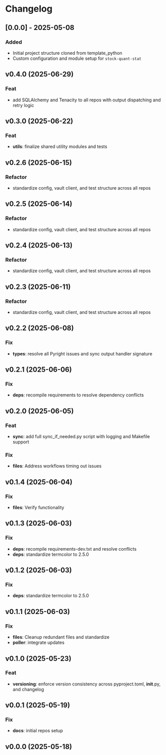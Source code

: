 # Changelog

## [0.0.0] - 2025-05-08

### Added

- Initial project structure cloned from template_python
- Custom configuration and module setup for `stock-quant-stat`

## v0.4.0 (2025-06-29)

### Feat

- add SQLAlchemy and Tenacity to all repos with output dispatching and retry
  logic

## v0.3.0 (2025-06-22)

### Feat

- **utils**: finalize shared utility modules and tests

## v0.2.6 (2025-06-15)

### Refactor

- standardize config, vault client, and test structure across all repos

## v0.2.5 (2025-06-14)

### Refactor

- standardize config, vault client, and test structure across all repos

## v0.2.4 (2025-06-13)

### Refactor

- standardize config, vault client, and test structure across all repos

## v0.2.3 (2025-06-11)

### Refactor

- standardize config, vault client, and test structure across all repos

## v0.2.2 (2025-06-08)

### Fix

- **types**: resolve all Pyright issues and sync output handler signature

## v0.2.1 (2025-06-06)

### Fix

- **deps**: recompile requirements to resolve dependency conflicts

## v0.2.0 (2025-06-05)

### Feat

- **sync**: add full sync_if_needed.py script with logging and Makefile support

### Fix

- **files**: Address workflows timing out issues

## v0.1.4 (2025-06-04)

### Fix

- **files**: Verify functionality

## v0.1.3 (2025-06-03)

### Fix

- **deps**: recompile requirements-dev.txt and resolve conflicts
- **deps**: standardize termcolor to 2.5.0

## v0.1.2 (2025-06-03)

### Fix

- **deps**: standardize termcolor to 2.5.0

## v0.1.1 (2025-06-03)

### Fix

- **files**: Cleanup redundant files and standardize
- **poller**: integrate updates

## v0.1.0 (2025-05-23)

### Feat

- **versioning**: enforce version consistency across pyproject.toml,
  **init**.py, and changelog

## v0.0.1 (2025-05-19)

### Fix

- **docs**: initial repos setup

## v0.0.0 (2025-05-18)
